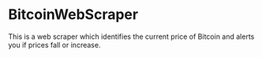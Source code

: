 # BitcoinWebScraper
This is a web scraper which identifies the current price of Bitcoin and alerts you if prices fall or increase.
